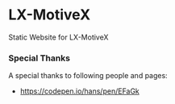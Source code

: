# LX-MotiveX

Static Website for LX-MotiveX

### Special Thanks

A special thanks to following people and pages:

- https://codepen.io/hans/pen/EFaGk